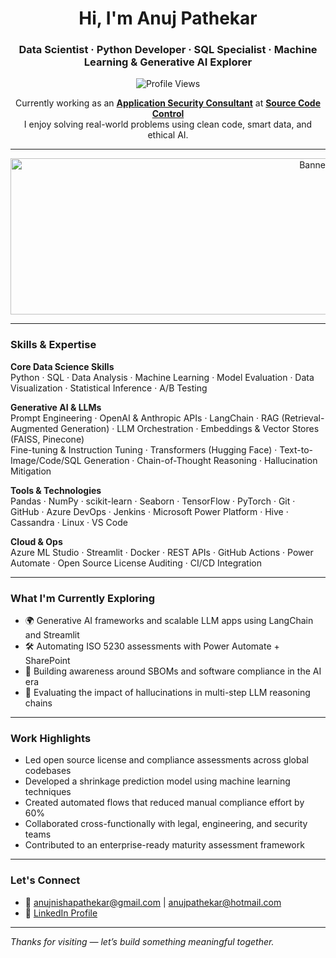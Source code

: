 <h1 align="center">Hi, I'm Anuj Pathekar</h1>
<h3 align="center">Data Scientist · Python Developer · SQL Specialist · Machine Learning & Generative AI Explorer</h3>

<p align="center">
  <img src="https://komarev.com/ghpvc/?username=anujpathekar&label=Profile%20Views&color=brightgreen&style=flat" alt="Profile Views" />
</p>

<p align="center">
  Currently working as an <strong><a href="https://in.linkedin.com/in/anujnishapathekar" target="_blank">Application Security Consultant</a></strong> at  
  <strong><a href="https://in.linkedin.com/company/source-code-control-limited" target="_blank">Source Code Control</a></strong><br>
  I enjoy solving real-world problems using clean code, smart data, and ethical AI.
</p>

---

<!-- Banner Image Placeholder -->
<p align="center">
  <img src="your-banner-image.png" alt="Banner Image" width="1000" height="250" />
</p>

---

### Skills & Expertise

**Core Data Science Skills**  
Python · SQL · Data Analysis · Machine Learning · Model Evaluation · Data Visualization · Statistical Inference · A/B Testing

**Generative AI & LLMs**  
Prompt Engineering · OpenAI & Anthropic APIs · LangChain · RAG (Retrieval-Augmented Generation) · LLM Orchestration · Embeddings & Vector Stores (FAISS, Pinecone)  
Fine-tuning & Instruction Tuning · Transformers (Hugging Face) · Text-to-Image/Code/SQL Generation · Chain-of-Thought Reasoning · Hallucination Mitigation

**Tools & Technologies**  
Pandas · NumPy · scikit-learn · Seaborn · TensorFlow · PyTorch · Git · GitHub · Azure DevOps · Jenkins · Microsoft Power Platform · Hive · Cassandra · Linux · VS Code

**Cloud & Ops**  
Azure ML Studio · Streamlit · Docker · REST APIs · GitHub Actions · Power Automate · Open Source License Auditing · CI/CD Integration

---

### What I'm Currently Exploring

- 🌍 Generative AI frameworks and scalable LLM apps using LangChain and Streamlit  
- 🛠️ Automating ISO 5230 assessments with Power Automate + SharePoint  
- 📜 Building awareness around SBOMs and software compliance in the AI era  
- 🧪 Evaluating the impact of hallucinations in multi-step LLM reasoning chains

---

### Work Highlights

- Led open source license and compliance assessments across global codebases  
- Developed a shrinkage prediction model using machine learning techniques  
- Created automated flows that reduced manual compliance effort by 60%  
- Collaborated cross-functionally with legal, engineering, and security teams  
- Contributed to an enterprise-ready maturity assessment framework

---

### Let's Connect

- 📧 anujnishapathekar@gmail.com | anujpathekar@hotmail.com  
- 🔗 [LinkedIn Profile](https://www.linkedin.com/in/anujnishapathekar/)

---

_Thanks for visiting — let’s build something meaningful together._

